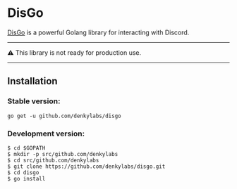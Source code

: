 # DisGo
[DisGo](https://pkg.go.dev/github.com/denkylabs/disgo) is a powerful Golang library for interacting with Discord.

---

⚠️ This library is not ready for production use.

---

## Installation
### Stable version:
```sh-session
go get -u github.com/denkylabs/disgo
```

### Development version:
```sh-session
$ cd $GOPATH
$ mkdir -p src/github.com/denkylabs
$ cd src/github.com/denkylabs
$ git clone https://github.com/denkylabs/disgo.git
$ cd disgo
$ go install
```

